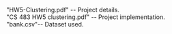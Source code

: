 "HW5-Clustering.pdf" -- Project details. <br />
"CS 483 HW5 clustering.pdf" -- Project implementation. <br />
"bank.csv"-- Dataset used.
